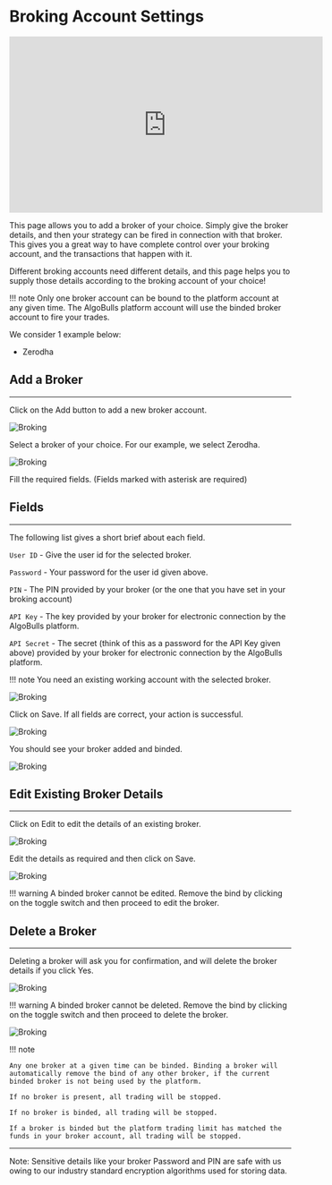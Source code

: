 # Broking Account Settings

<iframe width="560" height="315" src="https://www.youtube.com/embed/fYeZjPn3jUY" frameborder="0" allow="accelerometer; autoplay; encrypted-media; gyroscope; picture-in-picture" allowfullscreen></iframe>

This page allows you to add a broker of your choice. Simply give the broker details, and then your strategy can be fired in connection with that broker. This gives you a great way to have complete control over your broking account, and the transactions that happen with it. 

Different broking accounts need different details, and this page helps you to supply those details according to the broking account of your choice!

!!! note
    Only one broker account can be bound to the platform account at any given time. The AlgoBulls platform account will use the binded broker account to fire your trades.

We consider 1 example below:

* Zerodha

## Add a Broker
---
Click on the Add button to add a new broker account.

![Broking](imgs/broker-settings-1.png)

Select a broker of your choice. For our example, we select Zerodha.

![Broking](imgs/select-broker-1.png)

Fill the required fields. (Fields marked with asterisk are required)

## Fields
---
The following list gives a short brief about each field.

`User ID` - Give the user id for the selected broker.

`Password` - Your password for the user id given above.

`PIN` - The PIN provided by your broker (or the one that you have set in your broking account)

`API Key` - The key provided by your broker for electronic connection by the AlgoBulls platform.

`API Secret` - The secret (think of this as a password for the API Key given above) provided by your broker for electronic connection by the AlgoBulls platform.

!!! note
    You need an existing working account with the selected broker.

![Broking](imgs/broker-settings-3.png)

Click on Save. If all fields are correct, your action is successful.

![Broking](imgs/broker-settings-5.png)

You should see your broker added and binded.

![Broking](imgs/broker-settings-6.png)

## Edit Existing Broker Details
---

Click on Edit to edit the details of an existing broker.

![Broking](imgs/broker-settings-8.png)

Edit the details as required and then click on Save.

![Broking](imgs/broker-settings-3.png)

!!! warning
    A binded broker cannot be edited. Remove the bind by clicking on the toggle switch and then proceed to edit the broker.

## Delete a Broker
---
Deleting a broker will ask you for confirmation, and will delete the broker details if you click Yes.

![Broking](imgs/broker-settings-7.png)

!!! warning
    A binded broker cannot be deleted. Remove the bind by clicking on the toggle switch and then proceed to delete the broker.
    
![Broking](imgs/broker-settings-8.png)

!!! note

    Any one broker at a given time can be binded. Binding a broker will automatically remove the bind of any other broker, if the current binded broker is not being used by the platform.
    
    If no broker is present, all trading will be stopped.
    
    If no broker is binded, all trading will be stopped.
    
    If a broker is binded but the platform trading limit has matched the funds in your broker account, all trading will be stopped.

---

Note: Sensitive details like your broker Password and PIN are safe with us owing to our industry standard encryption algorithms used for storing data.